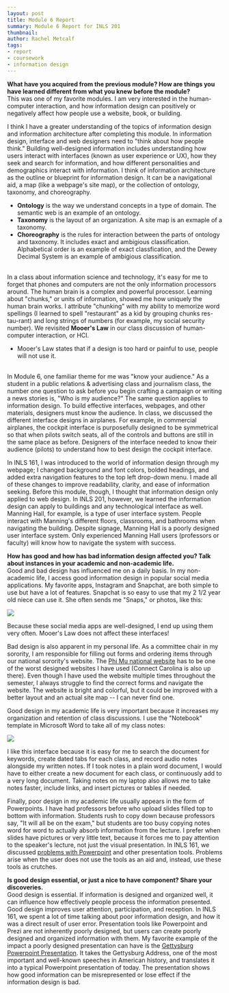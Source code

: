 ```yaml
---
layout: post
title: Module 6 Report
summary: Module 6 Report for INLS 201
thumbnail: 
author:	Rachel Metcalf
tags:
- report
- coursework
- information design
---
```


<b>What have you acquired from the previous module? How are things you have learned different from what you knew before the module?</b><br>
This was one of my favorite modules. I am very interested in the human-computer interaction, and how information design can positively or negatively affect how people use a website, book, or building.<br>

I think I have a greater understanding of the topics of information design and information architecture after completing this module. In information design, interface and web designers need to "think about how people think." Building well-designed information includes understanding how users interact with interfaces (known as user experience or UX), how they seek and search for information, and how different personalities and demographics interact with information. I think of information architecture as the outline or blueprint for information design. It can be a navigational aid, a map (like a webpage's site map), or the collection of ontology, taxonomy, and choreography.<br>

* <b>Ontology</b> is the way we understand concepts in a type of domain. The semantic web is an example of an ontology.<br>
* <b>Taxonomy</b> is the layout of an organization. A site map is an exmaple of a taxonomy.<br>
* <b>Choreography</b> is the rules for interaction between the parts of ontology and taxonomy. It includes exact and ambigious classification. Alphabetical order is an example of exact classfication, and the Dewey Decimal System is an example of ambigious classification.<br><br>

In a class about information science and technology, it's easy for me to forget that phones and computers are not the only information processors around. The human brain is a complex and powerful processor. Learning about "chunks," or units of information, showed me how uniquely the human brain works. I attribute "chunking" with my ability to memorize word spellings (I learned to spell "restaurant" as a kid by grouping chunks res-tau-rant) and long strings of numbers (for example, my social security number). We revisited <b>Mooer's Law</b> in our class discussion of human-computer interaction, or HCI.<br>

* Mooer's Law states that if a design is too hard or painful to use, people will not use it.<br><br>

In Module 6, one familiar theme for me was "know your audience." As a student in a public relations & advertising class and journalism class, the number one question to ask before you begin crafting a campaign or writing a news stories is, "Who is my audience?" The same question applies to information design. To build effective interfaces, webpages, and other materials, designers must know the audience. In class, we discussed the different interface designs in airplanes. For example, in commercial airplanes, the cockpit interface is purposefully designed to be symmetrical so that when pilots switch seats, all of the controls and buttons are still in the same place as before. Designers of the interface needed to know their audience (pilots) to understand how to best design the cockpit interface.<br>

In INLS 161, I was introduced to the world of information design through my webpage; I changed background and font colors, bolded headings, and added extra navigation features to the top left drop-down menu. I made all of these changes to improve readability, clarity, and ease of information seeking. Before this module, though, I thought that information design only applied to web design. In INLS 201, however, we learned the information design can apply to buildings and any technological interface as well. Manning Hall, for example, is a type of user interface system. People interact with Manning's different floors, classrooms, and bathrooms when navigating the building. Despite signage, Manning Hall is a poorly designed user interface system. Only experienced Manning Hall users (professors or faculty) will know how to navigate the system with success.<br>

<b>How has good and how has bad information design affected you? Talk about instances in your academic and non-academic life.</b><br>
Good and bad design has influenced me on a daily basis. In my non-academic life, I access good information design in popular social media applications. My favorite apps, Instagram and Snapchat, are both simple to use but have a lot of features. Snapchat is so easy to use that my 2 1/2 year old niece can use it. She often sends me "Snaps," or photos, like this:<br>

<img src="https://cloud.githubusercontent.com/assets/13002608/11220338/7d5f35ba-8d2d-11e5-88ad-59be7cd69791.PNG"><br>

Because these social media apps are well-designed, I end up using them very often. Mooer's Law does not affect these interfaces!<br>

Bad design is also apparent in my personal life. As a committee chair in my sorority, I am responsible for filling out forms and ordering items through our national sorority's website. The <a href="http://phimu.org/Home">Phi Mu national website</a> has to be one of the worst designed websites I have used (Connect Carolina is also up there). Even though I have used the website multiple times throughout the semester, I always struggle to find the correct forms and navigate the website. The website is bright and colorful, but it could be improved with a better layout and an actual site map -- I can never find one.<br>

Good design in my academic life is very important because it increases my organization and retention of class discussions. I use the "Notebook" template in Microsoft Word to take all of my class notes:<br>

<img src="https://cloud.githubusercontent.com/assets/13002608/11220211/c943f1c4-8d2c-11e5-82bc-e6d29ac30b52.png"><br>

I like this interface because it is easy for me to search the document for keywords, create dated tabs for each class, and record audio notes alongside my written notes. If I took notes in a plain word document, I would have to either create a new document for each class, or continuously add to a very long document. Taking notes on my laptop also allows me to take notes faster, include links, and insert pictures or tables if needed.<br>

Finally, poor design in my academic life usually appears in the form of Powerpoints. I have had professors before who upload slides filled top to bottom with information. Students rush to copy down because professors say, "It will all be on the exam," but students are too busy copying notes word for word to actually absorb information from the lecture. I prefer when slides have pictures or very little text, because it forces me to pay attention to the speaker's lecture, not just the visual presentation. In INLS 161, we discussed <a href="http://inls161.johndmart.in/schedule/death-by-powerpoint/">problems with Powerpoint</a> and other presentation tools. Problems arise when the user does not use the tools as an aid and, instead, use these tools as crutches.<br>

<b>Is good design essential, or just a nice to have component? Share your discoveries.</b><br>
Good design is essential. If information is designed and organized well, it can influence how effectively people process the information presented. Good design improves user attention, participation, and reception. In INLS 161, we spent a lot of time talking about poor information design, and how it was a direct result of user error. Presentation tools like Powerpoint and Prezi are not inherently poorly designed, but users can create poorly designed and organized information with them. My favorite example of the impact a poorly designed presentation can have is the <a href="http://www.norvig.com/Gettysburg/index.htm">Gettysburg Powerpoint Presentation</a>. It takes the Gettysburg Address, one of the most important and well-known speeches in American history, and translates it into a typical Powerpoint presentation of today. The presentation shows how good information can be misrepresented or lose effect if the information design is bad.
